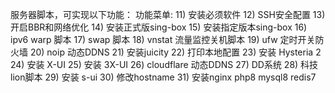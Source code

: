 服务器脚本，可实现以下功能：
功能菜单:
11)  安装必须软件
12)  SSH安全配置
13)  开启BBR和网络优化
14)  安装正式版sing-box
15)  安装指定版本sing-box
16)  ipv6 warp 脚本
17)  swap 脚本
18)  vnstat 流量监控关机脚本
19)  ufw 定时开关防火墙
20)  noip 动态DDNS
21)  安装juicity
22)  打印本地配置
23)  安装 Hysteria 2
24)  安装 X-UI
25)  安装 3X-UI
26)  cloudflare 动态DDNS
27)  DD系统
28)  科技lion脚本
29)  安装 s-ui
30)  修改hostname
31)  安装nginx php8 mysql8 redis7
